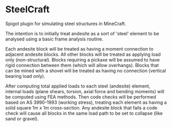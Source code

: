 # SteelCraft
Spigot plugin for simulating steel structures in MineCraft.


The intention is to initially treat andesite as a sort of 'steel' element to be analysed using a basic frame analysis routine.

Each andesite block will be treated as having a moment connection to adjacent andesite blocks.
All other blocks will be treated as applying load only (non-structural).
Blocks requiring a pickaxe will be assumed to have rigid connection between them (which will allow overhangs).
Blocks that can be mined with a shovel will be treated as having no connection (vertical bearing load only).

After computing total applied loads to each steel (andesite) element, internal loads (plane shears, torsion, axial force and bending moments) will be computed using FEA methods.
Then code checks will be performed based on AS 3990-1993 (working stress), treating each element as having a solid square 1m x 1m cross-section.
Any andesite block that fails a code check will cause all blocks in the same load path to be set to collapse (like sand or gravel).
